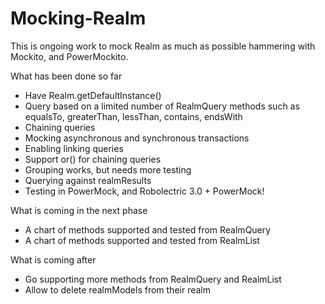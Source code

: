 # Mocking-Realm

This is ongoing work to mock Realm as much as possible hammering with Mockito, and PowerMockito.

What has been done so far
- Have Realm.getDefaultInstance()
- Query based on a limited number of RealmQuery methods such as equalsTo, greaterThan, lessThan, contains, endsWith
- Chaining queries
- Mocking asynchronous and synchronous transactions
- Enabling linking queries
- Support or() for chaining queries
- Grouping works, but needs more testing
- Querying against realmResults
- Testing in PowerMock, and Robolectric 3.0 + PowerMock!

What is coming in the next phase
- A chart of methods supported and tested from RealmQuery
- A chart of methods supported and tested from RealmList


What is coming after
- Go supporting more methods from RealmQuery and RealmList
- Allow to delete realmModels from their realm
